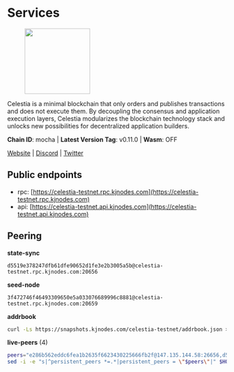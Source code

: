 # Services

<figure><img src="https://raw.githubusercontent.com/kj89/testnet_manuals/main/pingpub/logos/celestia.png" width="150" alt=""><figcaption></figcaption></figure>

Celestia is a minimal blockchain that only orders and publishes transactions and  does not execute them. By decoupling the consensus and application execution layers,  Celestia modularizes the blockchain technology stack and unlocks new possibilities  for decentralized application builders.

**Chain ID**: mocha | **Latest Version Tag**: v0.11.0 | **Wasm**: OFF

[Website](https://celestia.org) | [Discord](https://discord.gg/celestiacommunity) | [Twitter](https://twitter.com/CelestiaOrg)


## Public endpoints

* rpc: [https://celestia-testnet.rpc.kjnodes.com](https://celestia-testnet.rpc.kjnodes.com)
* api: [https://celestia-testnet.api.kjnodes.com](https://celestia-testnet.api.kjnodes.com)

## Peering

**state-sync**

```text
d5519e378247dfb61dfe90652d1fe3e2b3005a5b@celestia-testnet.rpc.kjnodes.com:20656
```

**seed-node**

```text
3f472746f46493309650e5a033076689996c8881@celestia-testnet.rpc.kjnodes.com:20659
```

**addrbook**
```bash
curl -Ls https://snapshots.kjnodes.com/celestia-testnet/addrbook.json > $HOME/.celestia-app/config/addrbook.json
```

**live-peers** (4)
```bash
peers="e286b562eddc6fea1b2635f6623430225666fb2f@147.135.144.58:26656,d5519e378247dfb61dfe90652d1fe3e2b3005a5b@65.109.68.190:20656,3ccaca3a32779bcf4c5cc85aae66a46902f0b641@95.216.223.149:26656,78091973241d5638259f518f3b19f6320b7fb451@135.181.119.59:20656"
sed -i -e "s|^persistent_peers *=.*|persistent_peers = \"$peers\"|" $HOME/.celestia-app/config/config.toml
```
